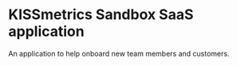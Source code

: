 # KISSmetrics Sandbox SaaS application

An application to help onboard new team members and customers.
